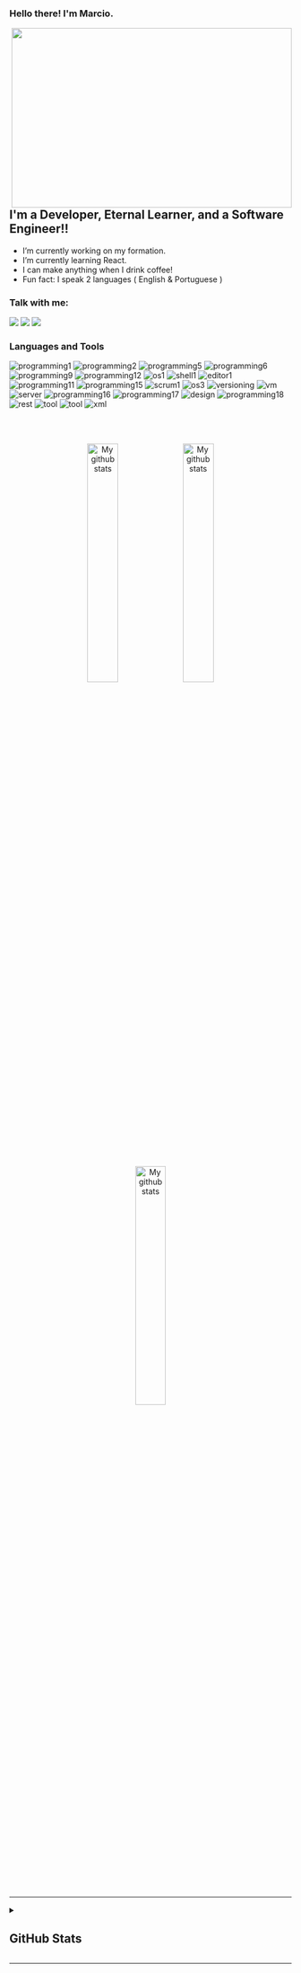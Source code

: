 ### Hello there!  I'm Marcio.

<img  align="right" src="https://user-images.githubusercontent.com/115326340/200728117-4125f138-fe90-497d-a06b-b8fbd2ef9c82.gif" width="500" height="320"/>

## I'm a Developer, Eternal Learner, and a Software Engineer!!
-  I’m currently working on my formation.
-  I’m currently learning React.
-  I can make anything when I drink coffee!
-  Fun fact: I speak 2 languages ( English & Portuguese )

### Talk with me:

[<img  src="https://img.shields.io/badge/LinkedIn-0077B5?style=for-the-badge&logo=linkedin&logoColor=white" />][linkedin] [<img  src="https://img.shields.io/badge/Gmail-D14836?style=for-the-badge&logo=gmail&logoColor=white" />][gmail] [<img  src="https://img.shields.io/badge/WhatsApp-25D366?style=for-the-badge&logo=whatsapp&logoColor=white" />][whats]


<h3> Languages and Tools </h3>

  
![programming1](https://img.shields.io/badge/HTML5-E34F26?style=for-the-badge&logo=html5&logoColor=white&color=1A1B27&labelColor=787B99)
![programming2](https://img.shields.io/badge/CSS3-1572B6?&style=for-the-badge&logo=css3&logoColor=white&color=1A1B27&labelColor=787B99)
![programming5](https://img.shields.io/badge/JavaScript-F7DF1E?style=for-the-badge&logo=javascript&logoColor=white&color=1A1B27&labelColor=787B99)
![programming6](https://img.shields.io/badge/React-20232A?style=for-the-badge&logo=react&logoColor=white&color=1A1B27&labelColor=787B99)
![programming9](https://img.shields.io/badge/Node.js-43853D?style=for-the-badge&logo=node.js&logoColor=white&color=1A1B27&labelColor=787B99)
![programming12](https://img.shields.io/badge/MongoDB-4EA94B?style=for-the-badge&logo=mongodb&logoColor=white&color=1A1B27&labelColor=787B99)
![os1](https://img.shields.io/badge/Windows-0078D6?style=for-the-badge&logo=windows&logoColor=white&color=1A1B27&labelColor=787B99)
![shell1](https://img.shields.io/badge/powershell-5391FE?style=for-the-badge&logo=powershell&logoColor=white&color=1A1B27&labelColor=787B99)
![editor1](https://img.shields.io/badge/VSCode-0078D4?style=for-the-badge&logo=visual%20studio%20code&logoColor=white&color=1A1B27&labelColor=787B99)
![programming11](https://img.shields.io/badge/MySQL-00000F?style=for-the-badge&logo=mysql&logoColor=white&color=1A1B27&labelColor=787B99)
![programming15](https://img.shields.io/badge/TypeScript-007ACC?style=for-the-badge&logo=typescript&logoColor=white&color=1A1B27&labelColor=787B99)
![scrum1](https://img.shields.io/badge/Trello-0052CC?style=for-the-badge&logo=trello&logoColor=white&color=1A1B27&labelColor=787B99)
![os3](https://img.shields.io/badge/Ubuntu-E95420?style=for-the-badge&logo=ubuntu&logoColor=white&color=1A1B27&labelColor=787B99)
![versioning](https://img.shields.io/badge/GIT-E44C30?style=for-the-badge&logo=git&logoColor=white&color=1A1B27&labelColor=787B99)
![vm](https://img.shields.io/badge/VirtualBox-21416b?style=for-the-badge&logo=VirtualBox&logoColor=white&color=1A1B27&labelColor=787B99)
![server](https://img.shields.io/badge/Amazon_AWS-FF9900?style=for-the-badge&logo=amazonaws&logoColor=white&color=1A1B27&labelColor=787B99)
![programming16](https://img.shields.io/badge/PostgreSQL-316192?style=for-the-badge&logo=postgresql&logoColor=white&color=1A1B27&labelColor=787B99)
![programming17](https://img.shields.io/badge/SQLite-07405E?style=for-the-badge&logo=sqlite&logoColor=white&color=1A1B27&labelColor=787B99)
![design](https://img.shields.io/badge/blender-%23F5792A.svg?style=for-the-badge&logo=blender&logoColor=white&color=1A1B27&labelColor=787B99)
![programming18](https://img.shields.io/badge/Docker-2CA5E0?style=for-the-badge&logo=docker&logoColor=white&color=1A1B27&labelColor=787B99)
![rest](https://img.shields.io/badge/Express.js-000000?style=for-the-badge&logo=express&logoColor=white&color=1A1B27&labelColor=787B99)
![tool](https://img.shields.io/badge/Postman-FF6C37?style=for-the-badge&logo=Postman&logoColor=white&color=1A1B27&labelColor=787B99)
![tool](https://img.shields.io/badge/Webpack-8DD6F9?style=for-the-badge&logo=Webpack&logoColor=white&color=1A1B27&labelColor=787B99)
![xml](https://img.shields.io/badge/json-5E5C5C?style=for-the-badge&logo=json&&logoColor=white&color=1A1B27&labelColor=787B99)

<br />
<br />
<p>
<div align="center">
  
  [<img  width="33%" src="https://github-readme-stats.vercel.app/api/pin/?username=marcio-vot&repo=projeto6-buzzquizz&show_icons=true&theme=transparent" alt="My github stats">][repUm]
  [<img  width="33%" src="https://github-readme-stats.vercel.app/api/pin/?username=marcio-vot&repo=projeto5-batepapouol&show_icons=true&theme=transparent" alt="My github stats">][repDois]
  [<img  width="33%" src="https://github-readme-stats.vercel.app/api/pin/?username=marcio-vot&repo=Projeto_04_parrotsCardGame&show_icons=true&theme=transparent" alt="My github stats">][repTres]
  
</div></p>


---

<details>
 
  <summary> <h2> GitHub Stats </h2> </summary>
 
 <br />
<p align="center">
  <a><img height="120px" src="https://github-readme-stats.vercel.app/api?username=marcio-vot&show_icons=true&hide_title=true&show_icons=true&include_all_commits=true&count_private=true&hide_border=true&line_height=20&theme=tokyonight" /><img height="120px" src="https://github-readme-stats.vercel.app/api/top-langs/?username=marcio-vot&layout=compact&hide_border=true&hide_title=true&theme=tokyonight" /></a>

 </p>
 
 </details>

---


<!-- [portfolio]: https://arsentieva.github.io/profile/ -->
<!--[website]: https://holistic-developer.com/-->
<!--[youtube]: https://www.youtube.com/channel/UCD6bHzIZCJJcJD6QHGUIyrw-->
<!--[instagram]: https://www.instagram.com/holistic_developer/-->
[linkedin]: https://www.linkedin.com/in/marcio-francisco-dos-santos-aa6092251/

[repUm]: https://github.com/Marcio-VOT/projeto6-buzzquizz
[repDois]: https://github.com/Marcio-VOT/projeto5-batepapouol
[repTres]: https://github.com/Marcio-VOT/Projeto_04_parrotsCardGame
[gmail]:mailto:marciofsantos65@gmail.com
[whats]: https://wa.me/5541997892984




